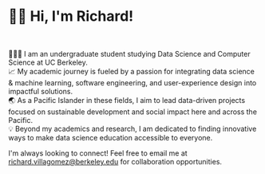 <!--Header Name-->
# 👋🏽 Hi, I'm Richard!
<br /> 

<!--Start Intro-->               
👨🏽‍🎓 I am an undergraduate student studying Data Science and Computer Science at UC Berkeley. <br>
📈 My academic journey is fueled by a passion for integrating data science & machine learning, software engineering, and user-experience design into impactful solutions. <br>
🌏 As a Pacific Islander in these fields, I aim to lead data-driven projects focused on sustainable development and social impact here and across the Pacific. <br>
💡 Beyond my academics and research, I am dedicated to finding innovative ways to make data science education accessible to everyone.<br>

I'm always looking to connect! Feel free to email me at richard.villagomez@berkeley.edu for collaboration opportunities.
<!--End Intro-->
